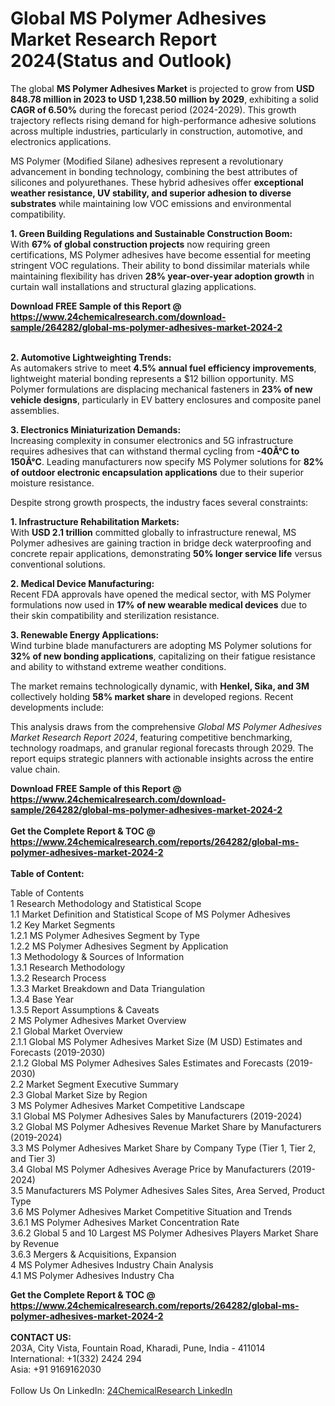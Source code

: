 <h1>Global MS Polymer Adhesives Market Research Report 2024(Status and Outlook)</h1><p>The global <strong>MS Polymer Adhesives Market</strong> is projected to grow from <strong>USD 848.78 million in 2023 to USD 1,238.50 million by 2029</strong>, exhibiting a solid <strong>CAGR of 6.50%</strong> during the forecast period (2024-2029). This growth trajectory reflects rising demand for high-performance adhesive solutions across multiple industries, particularly in construction, automotive, and electronics applications.</p><p>MS Polymer (Modified Silane) adhesives represent a revolutionary advancement in bonding technology, combining the best attributes of silicones and polyurethanes. These hybrid adhesives offer <strong>exceptional weather resistance, UV stability, and superior adhesion to diverse substrates</strong> while maintaining low VOC emissions and environmental compatibility.</p><p><strong>1. Green Building Regulations and Sustainable Construction Boom:</strong><br>
With <strong>67% of global construction projects</strong> now requiring green certifications, MS Polymer adhesives have become essential for meeting stringent VOC regulations. Their ability to bond dissimilar materials while maintaining flexibility has driven <strong>28% year-over-year adoption growth</strong> in curtain wall installations and structural glazing applications.</p><div><b>Download FREE Sample of this Report @ 
            <a href="https://www.24chemicalresearch.com/download-sample/264282/global-ms-polymer-adhesives-market-2024-2">
            https://www.24chemicalresearch.com/download-sample/264282/global-ms-polymer-adhesives-market-2024-2</a></b></div><br><p><strong>2. Automotive Lightweighting Trends:</strong><br>
As automakers strive to meet <strong>4.5% annual fuel efficiency improvements</strong>, lightweight material bonding represents a $12 billion opportunity. MS Polymer formulations are displacing mechanical fasteners in <strong>23% of new vehicle designs</strong>, particularly in EV battery enclosures and composite panel assemblies.</p><p><strong>3. Electronics Miniaturization Demands:</strong><br>
Increasing complexity in consumer electronics and 5G infrastructure requires adhesives that can withstand thermal cycling from <strong>-40Â°C to 150Â°C</strong>. Leading manufacturers now specify MS Polymer solutions for <strong>82% of outdoor electronic encapsulation applications</strong> due to their superior moisture resistance.</p><p>Despite strong growth prospects, the industry faces several constraints:</p><p><strong>1. Infrastructure Rehabilitation Markets:</strong><br>
With <strong>USD 2.1 trillion</strong> committed globally to infrastructure renewal, MS Polymer adhesives are gaining traction in bridge deck waterproofing and concrete repair applications, demonstrating <strong>50% longer service life</strong> versus conventional solutions.</p><p><strong>2. Medical Device Manufacturing:</strong><br>
Recent FDA approvals have opened the medical sector, with MS Polymer formulations now used in <strong>17% of new wearable medical devices</strong> due to their skin compatibility and sterilization resistance.</p><p><strong>3. Renewable Energy Applications:</strong><br>
Wind turbine blade manufacturers are adopting MS Polymer solutions for <strong>32% of new bonding applications</strong>, capitalizing on their fatigue resistance and ability to withstand extreme weather conditions.</p><p>The market remains technologically dynamic, with <strong>Henkel, Sika, and 3M</strong> collectively holding <strong>58% market share</strong> in developed regions. Recent developments include:</p><p>This analysis draws from the comprehensive <em>Global MS Polymer Adhesives Market Research Report 2024</em>, featuring competitive benchmarking, technology roadmaps, and granular regional forecasts through 2029. The report equips strategic planners with actionable insights across the entire value chain.</p><div><b>Download FREE Sample of this Report @ 
            <a href="https://www.24chemicalresearch.com/download-sample/264282/global-ms-polymer-adhesives-market-2024-2">
            https://www.24chemicalresearch.com/download-sample/264282/global-ms-polymer-adhesives-market-2024-2</a></b></div><br><div><b>Get the Complete Report & TOC @ 
            <a href="https://www.24chemicalresearch.com/reports/264282/global-ms-polymer-adhesives-market-2024-2">
            https://www.24chemicalresearch.com/reports/264282/global-ms-polymer-adhesives-market-2024-2</a></b></div><br>
            <b>Table of Content:</b><p>Table of Contents<br />
1 Research Methodology and Statistical Scope<br />
1.1 Market Definition and Statistical Scope of MS Polymer Adhesives<br />
1.2 Key Market Segments<br />
1.2.1 MS Polymer Adhesives Segment by Type<br />
1.2.2 MS Polymer Adhesives Segment by Application<br />
1.3 Methodology & Sources of Information<br />
1.3.1 Research Methodology<br />
1.3.2 Research Process<br />
1.3.3 Market Breakdown and Data Triangulation<br />
1.3.4 Base Year<br />
1.3.5 Report Assumptions & Caveats<br />
2 MS Polymer Adhesives Market Overview<br />
2.1 Global Market Overview<br />
2.1.1 Global MS Polymer Adhesives Market Size (M USD) Estimates and Forecasts (2019-2030)<br />
2.1.2 Global MS Polymer Adhesives Sales Estimates and Forecasts (2019-2030)<br />
2.2 Market Segment Executive Summary<br />
2.3 Global Market Size by Region<br />
3 MS Polymer Adhesives Market Competitive Landscape<br />
3.1 Global MS Polymer Adhesives Sales by Manufacturers (2019-2024)<br />
3.2 Global MS Polymer Adhesives Revenue Market Share by Manufacturers (2019-2024)<br />
3.3 MS Polymer Adhesives Market Share by Company Type (Tier 1, Tier 2, and Tier 3)<br />
3.4 Global MS Polymer Adhesives Average Price by Manufacturers (2019-2024)<br />
3.5 Manufacturers MS Polymer Adhesives Sales Sites, Area Served, Product Type<br />
3.6 MS Polymer Adhesives Market Competitive Situation and Trends<br />
3.6.1 MS Polymer Adhesives Market Concentration Rate<br />
3.6.2 Global 5 and 10 Largest MS Polymer Adhesives Players Market Share by Revenue<br />
3.6.3 Mergers & Acquisitions, Expansion<br />
4 MS Polymer Adhesives Industry Chain Analysis<br />
4.1 MS Polymer Adhesives Industry Cha</p><div><b>Get the Complete Report & TOC @ 
            <a href="https://www.24chemicalresearch.com/reports/264282/global-ms-polymer-adhesives-market-2024-2">
            https://www.24chemicalresearch.com/reports/264282/global-ms-polymer-adhesives-market-2024-2</a></b></div><br><b>CONTACT US:</b><br>
            203A, City Vista, Fountain Road, Kharadi, Pune, India - 411014<br>
            International: +1(332) 2424 294<br>
            Asia: +91 9169162030 <br><br>
            Follow Us On LinkedIn: <a href="https://www.linkedin.com/company/24chemicalresearch/">24ChemicalResearch LinkedIn</a>